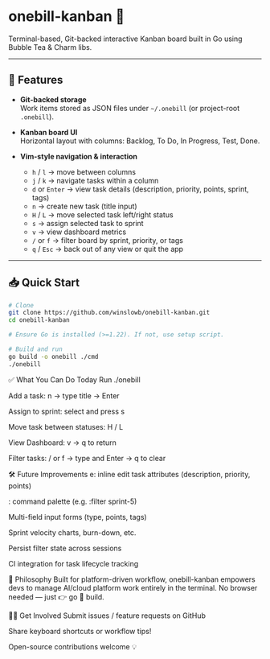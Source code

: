 # onebill-kanban 🧠

Terminal-based, Git-backed interactive Kanban board built in Go using Bubble Tea & Charm libs.

---

## 🚀 Features

- **Git-backed storage**  
  Work items stored as JSON files under `~/.onebill` (or project-root `.onebill`).

- **Kanban board UI**  
  Horizontal layout with columns: Backlog, To Do, In Progress, Test, Done.

- **Vim-style navigation & interaction**  
  - `h` / `l` → move between columns  
  - `j` / `k` → navigate tasks within a column  
  - `d` or `Enter` → view task details (description, priority, points, sprint, tags)  
  - `n` → create new task (title input)  
  - `H` / `L` → move selected task left/right status  
  - `s` → assign selected task to sprint  
  - `v` → view dashboard metrics  
  - `/` or `f` → filter board by sprint, priority, or tags  
  - `q` / `Esc` → back out of any view or quit the app  

---

## 📥 Quick Start

```bash
# Clone
git clone https://github.com/winslowb/onebill-kanban.git
cd onebill-kanban

# Ensure Go is installed (>=1.22). If not, use setup script.

# Build and run
go build -o onebill ./cmd
./onebill

```

✅ What You Can Do Today
Run ./onebill

Add a task: n → type title → Enter

Assign to sprint: select and press s

Move task between statuses: H / L

View Dashboard: v → q to return

Filter tasks: / or f → type and Enter → q to clear

🛠️ Future Improvements
e: inline edit task attributes (description, priority, points)

: command palette (e.g. :filter sprint-5)

Multi-field input forms (type, points, tags)

Sprint velocity charts, burn-down, etc.

Persist filter state across sessions

CI integration for task lifecycle tracking

🎯 Philosophy
Built for platform-driven workflow, onebill-kanban empowers devs to manage AI/cloud platform work entirely in the terminal. No browser needed — just 👉 go 🚀 build.

🧑‍💻 Get Involved
Submit issues / feature requests on GitHub

Share keyboard shortcuts or workflow tips!

Open-source contributions welcome 💡
